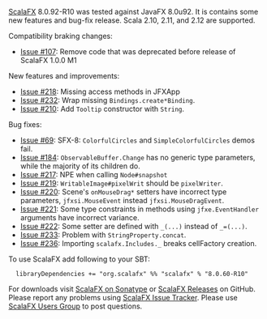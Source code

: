[ScalaFX][1] 8.0.92-R10 was tested against JavaFX 8.0u92.
It is contains some new features and bug-fix release. Scala 2.10, 2.11, and 2.12 are supported.

Compatibility braking changes:
* [Issue #107][107]: Remove code that was deprecated before release of ScalaFX 1.0.0 M1

New features and improvements:
* [Issue #218][218]: Missing access methods in JFXApp
* [Issue #232][232]: Wrap missing `Bindings.create*Binding`.
* [Issue #210][210]: Add `Tooltip` constructor with `String`.

Bug fixes:
* [Issue #69][69]: SFX-8: `ColorfulCircles` and `SimpleColorfulCircles` demos fail.
* [Issue #184][184]: `ObservableBuffer.Change` has no generic type parameters, while the majority of its children do.
* [Issue #217][217]: NPE when calling `Node#snapshot`
* [Issue #219][219]: `WritableImage#pixelWrit` should be `pixelWriter`.
* [Issue #220][220]: Scene's `onMouseDrag*` setters have incorrect type parameters, `jfxsi.MouseEvent` instead `jfxsi.MouseDragEvent`.
* [Issue #221][221]: Some type constraints in methods using `jfxe.EventHandler` arguments have incorrect variance.
* [Issue #222][222]: Some setter are defined with `_(...)` instead of `_=(...)`.
* [Issue #233][233]: Problem with `StringProperty.concat`.
* [Issue #236][236]: Importing `scalafx.Includes._` breaks cellFactory creation.


To use ScalaFX add following to your SBT:

      libraryDependencies += "org.scalafx" %% "scalafx" % "8.0.60-R10"

For downloads visit [ScalaFX on Sonatype][2] or [ScalaFX Releases][3] on GitHub. 
Please report any problems using [ScalaFX Issue Tracker][4]. 
Please use [ScalaFX Users Group][5] to post questions. 

[1]: http://scalafx.org
[2]: http://search.maven.org/#search&#124;ga&#124;1&#124;scalafx
[3]: https://github.com/scalafx/scalafx/releases
[4]: https://github.com/scalafx/scalafx/issues
[5]: https://groups.google.com/forum/#!forum/scalafx-users
[69]: https://github.com/scalafx/scalafx/issues/69
[107]: https://github.com/scalafx/scalafx/issues/107
[184]: https://github.com/scalafx/scalafx/issues/184
[210]: https://github.com/scalafx/scalafx/issues/210
[217]: https://github.com/scalafx/scalafx/issues/217
[218]: https://github.com/scalafx/scalafx/issues/218
[219]: https://github.com/scalafx/scalafx/issues/219
[220]: https://github.com/scalafx/scalafx/issues/220
[221]: https://github.com/scalafx/scalafx/issues/221
[222]: https://github.com/scalafx/scalafx/issues/222
[232]: https://github.com/scalafx/scalafx/issues/232
[233]: https://github.com/scalafx/scalafx/issues/233
[236]: https://github.com/scalafx/scalafx/issues/236
